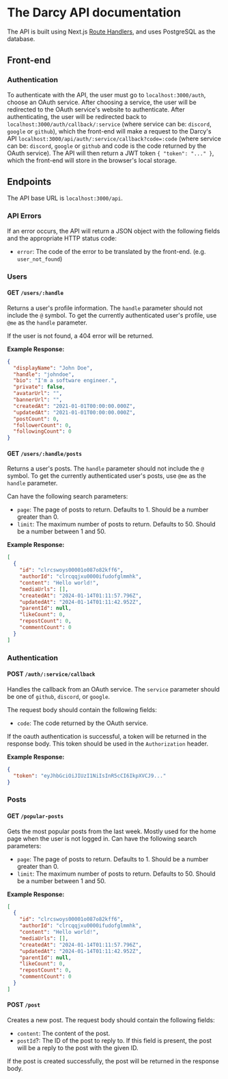 # The Darcy API documentation

The API is built using Next.js [Route Handlers](https://nextjs.org/docs/app/building-your-application/routing/route-handlers), and uses PostgreSQL as the database.

## Front-end

### Authentication

To authenticate with the API, the user must go to `localhost:3000/auth`, choose an OAuth service. After choosing a service, the user will be redirected to the OAuth service's website to authenticate. After authenticating, the user will be redirected back to `localhost:3000/auth/callback/:service` (where service can be: `discord`, `google` or `github`), which the front-end will make a request to the Darcy's API `localhost:3000/api/auth/:service/callback?code=:code` (where service can be: `discord`, `google` or `github` and code is the code returned by the OAuth service). The API will then return a JWT token `{ "token": "..." }`, which the front-end will store in the browser's local storage.

## Endpoints

The API base URL is `localhost:3000/api`.

### API Errors

If an error occurs, the API will return a JSON object with the following fields and the appropriate HTTP status code:

- `error`: The code of the error to be translated by the front-end. (e.g. `user_not_found`)

### Users

#### GET `/users/:handle`

Returns a user's profile information. The `handle` parameter should not include the `@` symbol. To get the currently authenticated user's profile, use `@me` as the `handle` parameter.

If the user is not found, a 404 error will be returned.

**Example Response:**

```json
{
  "displayName": "John Doe",
  "handle": "johndoe",
  "bio": "I'm a software engineer.",
  "private": false,
  "avatarUrl": "",
  "bannerUrl": "",
  "createdAt": "2021-01-01T00:00:00.000Z",
  "updatedAt": "2021-01-01T00:00:00.000Z",
  "postCount": 0,
  "followerCount": 0,
  "followingCount": 0
}
```

#### GET `/users/:handle/posts`

Returns a user's posts. The `handle` parameter should not include the `@` symbol. To get the currently authenticated user's posts, use `@me` as the `handle` parameter.

Can have the following search parameters:
- `page`: The page of posts to return. Defaults to 1. Should be a number greater than 0.
- `limit`: The maximum number of posts to return. Defaults to 50. Should be a number between 1 and 50.

**Example Response:**

```json
[
  {
    "id": "clrcswoys00001o087o82kff6",
    "authorId": "clrcqqjxu0000ifudofglmmhk",
    "content": "Hello world!",
    "mediaUrls": [],
    "createdAt": "2024-01-14T01:11:57.796Z",
    "updatedAt": "2024-01-14T01:11:42.952Z",
    "parentId": null,
    "likeCount": 0,
    "repostCount": 0,
    "commentCount": 0
  }
]
```

### Authentication

#### POST `/auth/:service/callback`

Handles the callback from an OAuth service. The `service` parameter should be one of `github`, `discord`, or `google`.

The request body should contain the following fields:

- `code`: The code returned by the OAuth service.

If the oauth authentication is successful, a token will be returned in the response body. This token should be used in the `Authorization` header.

**Example Response:**

```json
{
  "token": "eyJhbGciOiJIUzI1NiIsInR5cCI6IkpXVCJ9..."
}
```

### Posts

#### GET `/popular-posts`

Gets the most popular posts from the last week. Mostly used for the home page when the user is not logged in. Can have the following search parameters:
- `page`: The page of posts to return. Defaults to 1. Should be a number greater than 0.
- `limit`: The maximum number of posts to return. Defaults to 50. Should be a number between 1 and 50.

**Example Response:**

```json
[
  {
    "id": "clrcswoys00001o087o82kff6",
    "authorId": "clrcqqjxu0000ifudofglmmhk",
    "content": "Hello world!",
    "mediaUrls": [],
    "createdAt": "2024-01-14T01:11:57.796Z",
    "updatedAt": "2024-01-14T01:11:42.952Z",
    "parentId": null,
    "likeCount": 0,
    "repostCount": 0,
    "commentCount": 0
  }
]
```

#### POST `/post`

Creates a new post. The request body should contain the following fields:

- `content`: The content of the post.
- `postId`?: The ID of the post to reply to. If this field is present, the post will be a reply to the post with the given ID.

If the post is created successfully, the post will be returned in the response body.

